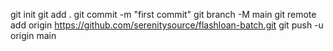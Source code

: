 git init
git add .
git commit -m "first commit"
git branch -M main
git remote add origin https://github.com/serenitysource/flashloan-batch.git
git push -u origin main
